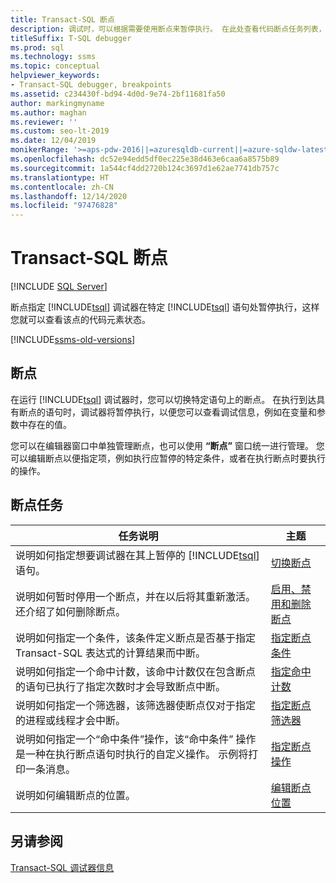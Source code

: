 ```yaml
---
title: Transact-SQL 断点
description: 调试时，可以根据需要使用断点来暂停执行。 在此处查看代码断点任务列表，其中包含描述这些任务的文章的链接。
titleSuffix: T-SQL debugger
ms.prod: sql
ms.technology: ssms
ms.topic: conceptual
helpviewer_keywords:
- Transact-SQL debugger, breakpoints
ms.assetid: c234430f-bd94-4d0d-9e74-2bf11681fa50
author: markingmyname
ms.author: maghan
ms.reviewer: ''
ms.custom: seo-lt-2019
ms.date: 12/04/2019
monikerRange: '>=aps-pdw-2016||=azuresqldb-current||=azure-sqldw-latest||>=sql-server-2016||>=sql-server-linux-2017||=azuresqldb-mi-current'
ms.openlocfilehash: dc52e94edd5df0ec225e38d463e6caa6a8575b89
ms.sourcegitcommit: 1a544cf4dd2720b124c3697d1e62ae7741db757c
ms.translationtype: HT
ms.contentlocale: zh-CN
ms.lasthandoff: 12/14/2020
ms.locfileid: "97476828"
---
```

# <a name="transact-sql-breakpoints"></a>Transact-SQL 断点

 [!INCLUDE [SQL Server](../../includes/applies-to-version/sqlserver.md)]

断点指定 [!INCLUDE[tsql](../../includes/tsql-md.md)] 调试器在特定 [!INCLUDE[tsql](../../includes/tsql-md.md)] 语句处暂停执行，这样您就可以查看该点的代码元素状态。

[!INCLUDE[ssms-old-versions](../../includes/ssms-old-versions.md)]

## <a name="breakpoints"></a>断点

在运行 [!INCLUDE[tsql](../../includes/tsql-md.md)] 调试器时，您可以切换特定语句上的断点。 在执行到达具有断点的语句时，调试器将暂停执行，以便您可以查看调试信息，例如在变量和参数中存在的值。

您可以在编辑器窗口中单独管理断点，也可以使用 **“断点”** 窗口统一进行管理。 您可以编辑断点以便指定项，例如执行应暂停的特定条件，或者在执行断点时要执行的操作。

## <a name="breakpoint-tasks"></a>断点任务  
  
|任务说明|主题|  
|----------------------|-----------|  
|说明如何指定想要调试器在其上暂停的 [!INCLUDE[tsql](../../includes/tsql-md.md)] 语句。|[切换断点](./toggle-a-breakpoint.md)|  
|说明如何暂时停用一个断点，并在以后将其重新激活。 还介绍了如何删除断点。|[启用、禁用和删除断点](./enable-disable-and-delete-breakpoints.md)|  
|说明如何指定一个条件，该条件定义断点是否基于指定 Transact-SQL 表达式的计算结果而中断。|[指定断点条件](./specify-a-breakpoint-condition.md)|  
|说明如何指定一个命中计数，该命中计数仅在包含断点的语句已执行了指定次数时才会导致断点中断。|[指定命中计数](./specify-a-hit-count.md)|  
|说明如何指定一个筛选器，该筛选器使断点仅对于指定的进程或线程才会中断。|[指定断点筛选器](./specify-a-breakpoint-filter.md)|  
|说明如何指定一个“命中条件”操作，该“命中条件”  操作是一种在执行断点语句时执行的自定义操作。 示例将打印一条消息。|[指定断点操作](./specify-a-breakpoint-action.md)|  
|说明如何编辑断点的位置。|[编辑断点位置](./edit-a-breakpoint-location.md)|  
  
## <a name="see-also"></a>另请参阅  
 [Transact-SQL 调试器信息](./transact-sql-debugger-information.md)  
  
